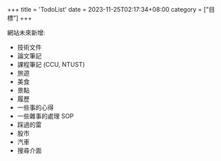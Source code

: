 +++
title = 'TodoList'
date = 2023-11-25T02:17:34+08:00
category = ["目標"]
+++

網站未來新增:

- 技術文件
- 論文筆記
- 課程筆記 (CCU, NTUST)
- 旅遊
- 美食
- 景點
- 履歷
- 一些事的心得
- 一些雜事的處理 SOP
- 踩過的雷
- 股市
- 汽車
- 搜尋介面
